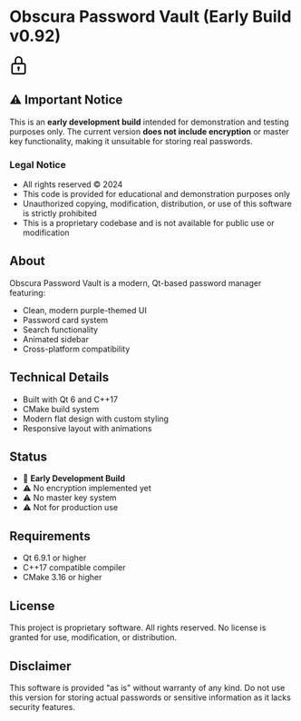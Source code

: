 # Obscura Password Vault (Early Build v0.92)

![Obscura Logo](icons/vault-icon.png)

## ⚠️ Important Notice

This is an **early development build** intended for demonstration and testing purposes only. The current version **does not include encryption** or master key functionality, making it unsuitable for storing real passwords.

### Legal Notice
- All rights reserved © 2024
- This code is provided for educational and demonstration purposes only
- Unauthorized copying, modification, distribution, or use of this software is strictly prohibited
- This is a proprietary codebase and is not available for public use or modification

## About
Obscura Password Vault is a modern, Qt-based password manager featuring:
- Clean, modern purple-themed UI
- Password card system
- Search functionality
- Animated sidebar
- Cross-platform compatibility

## Technical Details
- Built with Qt 6 and C++17
- CMake build system
- Modern flat design with custom styling
- Responsive layout with animations

## Status
- 🚧 **Early Development Build**
- ⚠️ No encryption implemented yet
- ⚠️ No master key system
- ⚠️ Not for production use

## Requirements
- Qt 6.9.1 or higher
- C++17 compatible compiler
- CMake 3.16 or higher

## License
This project is proprietary software. All rights reserved.
No license is granted for use, modification, or distribution.

## Disclaimer
This software is provided "as is" without warranty of any kind. Do not use this version
for storing actual passwords or sensitive information as it lacks security features.
